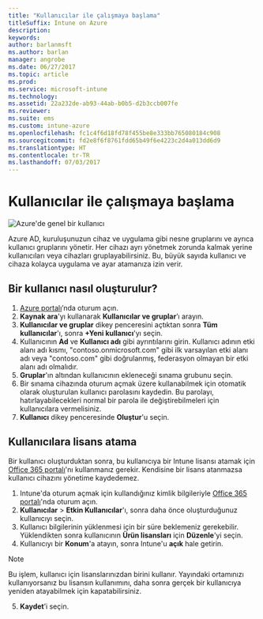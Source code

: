 ```yaml
---
title: "Kullanıcılar ile çalışmaya başlama"
titleSuffix: Intune on Azure
description: 
keywords: 
author: barlanmsft
ms.author: barlan
manager: angrobe
ms.date: 06/27/2017
ms.topic: article
ms.prod: 
ms.service: microsoft-intune
ms.technology: 
ms.assetid: 22a232de-ab93-44ab-b0b5-d2b3ccb007fe
ms.reviewer: 
ms.suite: ems
ms.custom: intune-azure
ms.openlocfilehash: fc1c4f6d18fd78f455be8e333bb765080184c908
ms.sourcegitcommit: fd2e8f6f8761fdd65b49f6e4223c2d4a013dd6d9
ms.translationtype: HT
ms.contentlocale: tr-TR
ms.lasthandoff: 07/03/2017
---
```

# <a name="get-started-with-users"></a>Kullanıcılar ile çalışmaya başlama

![Azure'de genel bir kullanıcı](/intune/media/generic-intune-user.png)

Azure AD, kuruluşunuzun cihaz ve uygulama gibi nesne gruplarını ve ayrıca kullanıcı gruplarını yönetir. Her cihazı ayrı yönetmek zorunda kalmak yerine kullanıcıları veya cihazları gruplayabilirsiniz. Bu, büyük sayıda kullanıcı ve cihaza kolayca uygulama ve ayar atamanıza izin verir.

## <a name="how-do-i-create-a-user"></a>Bir kullanıcı nasıl oluşturulur?

1. [Azure portalı](https://portal.azure.com)’nda oturum açın.
2. **Kaynak ara**'yı kullanarak **Kullanıcılar ve gruplar**’ı arayın.
3. **Kullanıcılar ve gruplar** dikey penceresini açtıktan sonra **Tüm kullanıcılar**'ı, sonra **+Yeni kullanıcı**'yı seçin.
4. Kullanıcının **Ad** ve **Kullanıcı adı** gibi ayrıntılarını girin. Kullanıcı adının etki alanı adı kısmı, "contoso.onmicrosoft.com" gibi ilk varsayılan etki alanı adı veya "contoso.com" gibi doğrulanmış, federasyon olmayan bir etki alanı adı olmalıdır.
5. **Gruplar**'ın altından kullanıcının ekleneceği sınama grubunu seçin.
6. Bir sınama cihazında oturum açmak üzere kullanabilmek için otomatik olarak oluşturulan kullanıcı parolasını kaydedin. Bu parolayı, hatırlayabilecekleri normal bir parola ile değiştirebilmeleri için kullanıcılara vermelisiniz.
7. **Kullanıcı** dikey penceresinde **Oluştur**'u seçin.

## <a name="assigning-licenses-to-users"></a>Kullanıcılara lisans atama

Bir kullanıcı oluşturduktan sonra, bu kullanıcıya bir Intune lisansı atamak için [Office 365 portalı](http://go.microsoft.com/fwlink/p/?LinkId=698854)'nı kullanmanız gerekir. Kendisine bir lisans atanmazsa kullanıcı cihazını yönetime kaydedemez.

1. Intune'da oturum açmak için kullandığınız kimlik bilgileriyle [Office 365 portalı](http://go.microsoft.com/fwlink/p/?LinkId=698854)'nda oturum açın.
2. **Kullanıcılar** > **Etkin Kullanıcılar**'ı, sonra daha önce oluşturduğunuz kullanıcıyı seçin.
3. Kullanıcı bilgilerinin yüklenmesi için bir süre beklemeniz gerekebilir. Yüklendikten sonra kullanıcının **Ürün lisansları** için **Düzenle**'yi seçin.
4. Kullanıcıyı bir **Konum**'a atayın, sonra Intune'u **açık** hale getirin.

 > [!NOTE]
 > Bu işlem, kullanıcı için lisanslarınızdan birini kullanır. Yayındaki ortamınızı kullanıyorsanız bu lisansın kullanımını, daha sonra gerçek bir kullanıcıya yeniden atayabilmek için kapatabilirsiniz.

5. **Kaydet**’i seçin.

